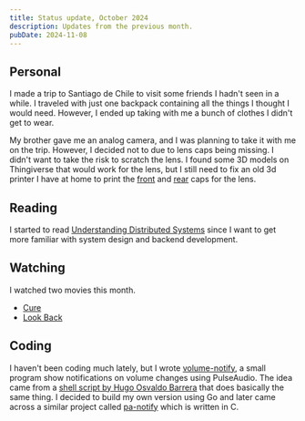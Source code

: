 ```yaml
---
title: Status update, October 2024
description: Updates from the previous month.
pubDate: 2024-11-08
---
```


## Personal

I made a trip to Santiago de Chile to visit some friends I hadn't seen in a while. I traveled with just one backpack
containing all the things I thought I would need. However, I ended up taking with me a bunch of clothes I didn't get to
wear.

My brother gave me an analog camera, and I was planning to take it with me on the trip. However, I decided not to due to
lens caps being missing. I didn't want to take the risk to scratch the lens. I found some 3D models on Thingiverse that
would work for the lens, but I still need to fix an old 3d printer I have at home to print the
[front](https://www.thingiverse.com/thing:6115527) and [rear](https://www.thingiverse.com/thing:6061109) caps for the
lens.

## Reading

I started to read [Understanding Distributed Systems](https://understandingdistributed.systems/) since I want to get
more familiar with system design and backend development.

## Watching

I watched two movies this month.

- [Cure](https://letterboxd.com/film/cure/)
- [Look Back](https://letterboxd.com/film/look-back-2024/)

## Coding

I haven't been coding much lately, but I wrote [volume-notify](https://github.com/piero-vic/volume-notify), a small
program show notifications on volume changes using PulseAudio. The idea came from a
[shell script by Hugo Osvaldo Barrera](https://git.sr.ht/~whynothugo/dotfiles/tree/72e90546fda70e700b963528a2e0afd15bfb4e84/item/home/.local/lib/volctld)
that does basically the same thing. I decided to build my own version using Go and later came across a similar project
called [pa-notify](https://github.com/ikrivosheev/pa-notify) which is written in C.
